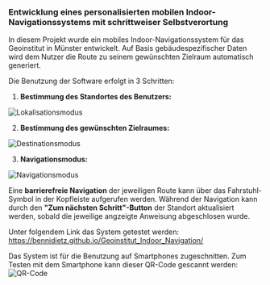 ### Entwicklung eines personalisierten mobilen Indoor-Navigationssystems mit schrittweiser Selbstverortung
In diesem Projekt wurde ein mobiles Indoor-Navigationssystem für das Geoinstitut in Münster entwickelt. Auf Basis gebäudespezifischer Daten wird dem Nutzer die Route zu seinem gewünschten Zielraum automatisch generiert.

Die Benutzung der Software erfolgt in 3 Schritten:    

1. __Bestimmung des Standortes des Benutzers:__   

![Lokalisationsmodus](https://github.com/bennidietz/Geoinstitut_Indoor_Navigation/blob/master/screenshots/localization.png?raw=true)

2. __Bestimmung des gewünschten Zielraumes:__ 

![Destinationsmodus](https://github.com/bennidietz/Geoinstitut_Indoor_Navigation/blob/master/screenshots/destination.png?raw=true)

3. __Navigationsmodus:__    

![Navigationsmodus](https://github.com/bennidietz/Geoinstitut_Indoor_Navigation/blob/master/screenshots/navigation.png?raw=true)     

Eine __barrierefreie Navigation__ der jeweiligen Route kann über das Fahrstuhl-Symbol in der Kopfleiste aufgerufen werden. Während der Navigation kann durch den __"Zum nächsten Schritt"-Button__ der Standort aktualisiert werden, sobald die jeweilige angzeigte Anweisung abgeschlosen wurde.

Unter folgendem Link das System getestet werden: https://bennidietz.github.io/Geoinstitut_Indoor_Navigation/ 

Das System ist für die Benutzung auf Smartphones zugeschnitten. 
Zum Testen mit dem Smartphone kann dieser QR-Code gescannt werden:
![QR-Code](https://chart.apis.google.com/chart?chs=200x200&cht=qr&chld=L&chl=https://bennidietz.github.io/Geoinstitut_Indoor_Navigation/)     